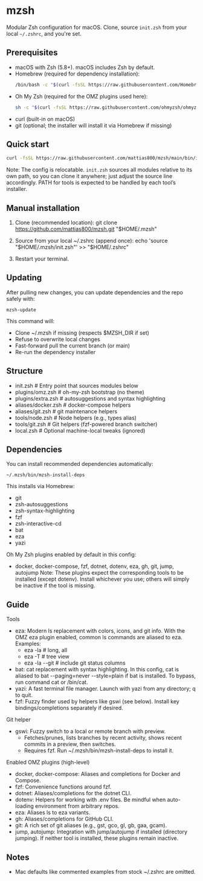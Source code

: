 # mzsh

Modular Zsh configuration for macOS. Clone, source `init.zsh` from your local `~/.zshrc`, and you're set.

## Prerequisites

- macOS with Zsh (5.8+). macOS includes Zsh by default.
- Homebrew (required for dependency installation):
  ```bash
  /bin/bash -c "$(curl -fsSL https://raw.githubusercontent.com/Homebrew/install/HEAD/install.sh)"
  ```
- Oh My Zsh (required for the OMZ plugins used here):
  ```bash
  sh -c "$(curl -fsSL https://raw.githubusercontent.com/ohmyzsh/ohmyzsh/master/tools/install.sh)"
  ```
- curl (built-in on macOS)
- git (optional; the installer will install it via Homebrew if missing)

## Quick start

```bash
curl -fsSL https://raw.githubusercontent.com/mattias800/mzsh/main/bin/install.sh | bash
```

Note: The config is relocatable. `init.zsh` sources all modules relative to its own path, so you can clone it anywhere; just adjust the source line accordingly. PATH for tools is expected to be handled by each tool’s installer.

## Manual installation

1) Clone (recommended location):
   git clone https://github.com/mattias800/mzsh.git "$HOME/.mzsh"

2) Source from your local ~/.zshrc (append once):
   echo 'source "$HOME/.mzsh/init.zsh"' >> "$HOME/.zshrc"

3) Restart your terminal.

## Updating

After pulling new changes, you can update dependencies and the repo safely with:

```
mzsh-update
```

This command will:
- Clone ~/.mzsh if missing (respects $MZSH_DIR if set)
- Refuse to overwrite local changes
- Fast-forward pull the current branch (or main)
- Re-run the dependency installer

## Structure
- init.zsh                # Entry point that sources modules below
- plugins/omz.zsh         # oh-my-zsh bootstrap (no theme)
- plugins/extra.zsh       # autosuggestions and syntax highlighting
- aliases/docker.zsh      # docker-compose helpers
- aliases/git.zsh         # git maintenance helpers
- tools/node.zsh          # Node helpers (e.g., types alias)
- tools/git.zsh           # Git helpers (fzf-powered branch switcher)
- local.zsh               # Optional machine-local tweaks (ignored)

## Dependencies
You can install recommended dependencies automatically:

    ~/.mzsh/bin/mzsh-install-deps

This installs via Homebrew:
- git
- zsh-autosuggestions
- zsh-syntax-highlighting
- fzf
- zsh-interactive-cd
- bat
- eza
- yazi

Oh My Zsh plugins enabled by default in this config:
- docker, docker-compose, fzf, dotnet, dotenv, eza, gh, git, jump, autojump
Note: These plugins expect the corresponding tools to be installed (except dotenv). Install whichever you use; others will simply be inactive if the tool is missing.

## Guide

Tools
- eza: Modern ls replacement with colors, icons, and git info. With the OMZ eza plugin enabled, common ls commands are aliased to eza. Examples:
  - eza -la         # long, all
  - eza -T          # tree view
  - eza -la --git   # include git status columns
- bat: cat replacement with syntax highlighting. In this config, cat is aliased to bat --paging=never --style=plain if bat is installed. To bypass, run command cat or /bin/cat.
- yazi: A fast terminal file manager. Launch with yazi from any directory; q to quit.
- fzf: Fuzzy finder used by helpers like gswi (see below). Install key bindings/completions separately if desired.

Git helper
- gswi: Fuzzy switch to a local or remote branch with preview.
  - Fetches/prunes, lists branches by recent activity, shows recent commits in a preview, then switches.
  - Requires fzf. Run ~/.mzsh/bin/mzsh-install-deps to install it.

Enabled OMZ plugins (high-level)
- docker, docker-compose: Aliases and completions for Docker and Compose.
- fzf: Convenience functions around fzf.
- dotnet: Aliases/completions for the dotnet CLI.
- dotenv: Helpers for working with .env files. Be mindful when auto-loading environment from arbitrary repos.
- eza: Aliases ls to eza variants.
- gh: Aliases/completions for GitHub CLI.
- git: A rich set of git aliases (e.g., gst, gco, gl, gb, gaa, gcam).
- jump, autojump: Integration with jump/autojump if installed (directory jumping). If neither tool is installed, these plugins remain inactive.


## Notes
- Mac defaults like commented examples from stock ~/.zshrc are omitted.
